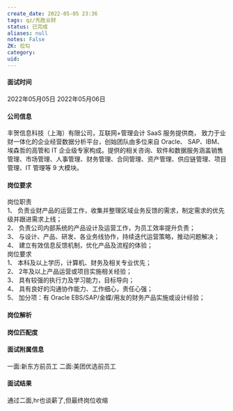 ```yaml
---
create_date: 2022-05-05 23:36
tags: qz/先胜业财
status: 已完成 
aliases: null
notes: False
ZK: 拉勾
category: 
uid: 
---
```


#### 面试时间
2022年05月05日
2022年05月06日

#### 公司信息
丰贺信息科技（上海）有限公司，互联网+管理会计 SaaS 服务提供商， 致力于业财一体化的企业经营数据分析平台，创始团队由多位来自 Oracle、 SAP、IBM、埃森哲的高管和 IT 企业级专家构成。提供的相关咨询、软件和数据服务涵盖销售管理、市场管理、人事管理、财务管理、合同管理、资产管理、供应链管理、项目管理、IT 管理等 9 大模块。

#### 岗位要求
岗位职责  
1、 负责业财产品的运营工作，收集并整理区域业务反馈的需求，制定需求的优先级并跟进需求上线；  
2、 负责公司内部系统的产品设计及运营工作，为员工效率提升负责；  
3、 与设计、产品、研发、各业务线协作，持续迭代运营策略，推动问题解决；  
4、 建立有效信息反馈机制，优化产品及流程的体验；  
岗位要求  
1、 本科及以上学历，计算机、财务及相关专业优先；  
2、 2年及以上产品运营或项目实施相关经验；  
3、 具有较强的执行力及学习能力，目标导向；  
4、 具有良好的沟通协作能力、工作细心，责任心强；  
5、 加分项：有 Oracle EBS/SAP/金蝶/用友的财务产品实施或设计经验；

#### 岗位解析


#### 岗位匹配度


#### 面试附属信息
一面:新东方前员工
二面:美团优选前员工

#### 面试结果

通过二面,hr也谈薪了,但最终岗位收缩

